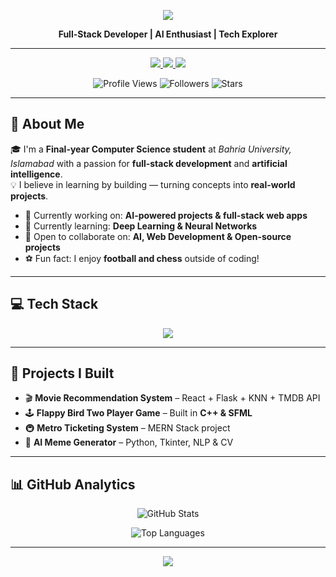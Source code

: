 <!-- Animated Top Banner -->
<p align="center">
  <img src="https://capsule-render.vercel.app/api?type=waving&color=0:8A2BE2,100:DA70D6&height=180&section=header&text=JUNAID%20MOHI%20UD%20DIN&fontSize=40&fontColor=ffffff&animation=fadeIn&fontAlignY=35"/>
</p>

<p align="center">
  <b>Full-Stack Developer | AI Enthusiast | Tech Explorer</b>
</p>

---

<p align="center">
  <a href="mailto:juni.xatti@gmail.com">
    <img src="https://img.shields.io/badge/Email-D14836?style=for-the-badge&logo=gmail&logoColor=white"/>
  </a>
  <a href="https://junaid-portfolio-ruby.vercel.app/">
    <img src="https://img.shields.io/badge/Portfolio-000000?style=for-the-badge&logo=vercel&logoColor=white"/>
  </a>
  <a href="https://github.com/juni2003">
    <img src="https://img.shields.io/badge/GitHub-100000?style=for-the-badge&logo=github&logoColor=white"/>
  </a>
</p>

<p align="center">
  <img src="https://komarev.com/ghpvc/?username=juni2003&label=Profile%20Views&color=blue&style=flat" alt="Profile Views"/>
  <img src="https://img.shields.io/github/followers/juni2003?label=Followers&style=flat&color=green" alt="Followers"/>
  <img src="https://img.shields.io/github/stars/juni2003?label=Stars&style=flat&color=yellow" alt="Stars"/>
</p>

---

## 🔧 About Me  
🎓 I'm a **Final-year Computer Science student** at *Bahria University, Islamabad* with a passion for **full-stack development** and **artificial intelligence**.  
💡 I believe in learning by building — turning concepts into **real-world projects**.  

- 🔭 Currently working on: **AI-powered projects & full-stack web apps**  
- 🌱 Currently learning: **Deep Learning & Neural Networks**  
- 🤝 Open to collaborate on: **AI, Web Development & Open-source projects**  
- ⚽ Fun fact: I enjoy **football and chess** outside of coding!  

---

## 💻 Tech Stack
<p align="center">
  <img src="https://skillicons.dev/icons?i=python,cpp,js,react,nodejs,mongodb,flask,html,css,git,github,vercel" />
</p>

---

## 🚀 Projects I Built
- 🎬 **Movie Recommendation System** – React + Flask + KNN + TMDB API  
- 🕹 **Flappy Bird Two Player Game** – Built in **C++ & SFML**  
- 🚇 **Metro Ticketing System** – MERN Stack project  
- 🤖 **AI Meme Generator** – Python, Tkinter, NLP & CV  

---

## 📊 GitHub Analytics
<p align="center">
  <img src="https://github-readme-stats.vercel.app/api?username=juni2003&show_icons=true&theme=tokyonight" alt="GitHub Stats" />
</p>

<p align="center">
  <img src="https://github-readme-stats.vercel.app/api/top-langs/?username=juni2003&layout=compact&theme=tokyonight" alt="Top Languages" />
</p>

---

<!-- Animated Bottom Banner -->
<p align="center">
<img src="https://capsule-render.vercel.app/api?type=waving&color=0:DA70D6,100:8A2BE2&height=120&section=footer&text=%22Innovate%20%7C%20Create%20%7C%20Inspire%22&fontSize=22&fontColor=ffffff"/>
</p>
